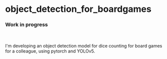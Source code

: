 # object_detection_for_boardgames

### Work in progress
<br/><br/>
I'm developing an object detection model for dice counting for board games for a colleague, using pytorch and YOLOv5. 
